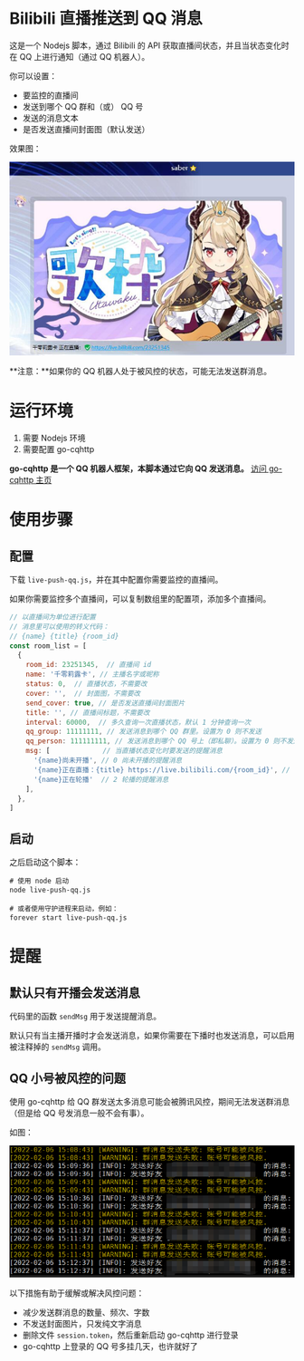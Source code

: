 # Bilibili 直播推送到 QQ 消息

这是一个 Nodejs 脚本，通过 Bilibili 的 API 获取直播间状态，并且当状态变化时在 QQ 上进行通知（通过 QQ 机器人）。

你可以设置：
- 要监控的直播间
- 发送到哪个 QQ 群和（或） QQ 号
- 发送的消息文本
- 是否发送直播间封面图（默认发送）

效果图：

![效果图](./screenshot-1.jpg)

**注意：**如果你的 QQ 机器人处于被风控的状态，可能无法发送群消息。

# 运行环境

1. 需要 Nodejs 环境
2. 需要配置 go-cqhttp

**go-cqhttp 是一个 QQ 机器人框架，本脚本通过它向 QQ 发送消息。** [访问 go-cqhttp 主页](https://github.com/Mrs4s/go-cqhttp)

# 使用步骤

## 配置

下载 `live-push-qq.js`，并在其中配置你需要监控的直播间。

如果你需要监控多个直播间，可以复制数组里的配置项，添加多个直播间。

```js
// 以直播间为单位进行配置
// 消息里可以使用的转义代码：
// {name} {title} {room_id}
const room_list = [
  {
    room_id: 23251345,  // 直播间 id
    name: '千零莉露卡', // 主播名字或昵称
    status: 0,  // 直播状态，不需要改
    cover: '',  // 封面图，不需要改
    send_cover: true, // 是否发送直播间封面图片
    title: '', // 直播间标题，不需要改
    interval: 60000,  // 多久查询一次直播状态，默认 1 分钟查询一次
    qq_group: 11111111, // 发送消息到哪个 QQ 群里。设置为 0 则不发送
    qq_person: 111111111, // 发送消息到哪个 QQ 号上（即私聊）。设置为 0 则不发送。如果需要发送，建议先加好友，不知道对陌生人能不能发送
    msg: [             // 当直播状态变化时要发送的提醒消息
      '{name}尚未开播', // 0 尚未开播的提醒消息
      '{name}正在直播：{title} https://live.bilibili.com/{room_id}', // 1 正在直播的提醒消息
      '{name}正在轮播'  // 2 轮播的提醒消息
    ],
  },
]
```

## 启动

之后启动这个脚本：

```shell
# 使用 node 启动
node live-push-qq.js

# 或者使用守护进程来启动，例如：
forever start live-push-qq.js
```

# 提醒

## 默认只有开播会发送消息

代码里的函数 `sendMsg` 用于发送提醒消息。

默认只有当主播开播时才会发送消息，如果你需要在下播时也发送消息，可以启用被注释掉的 `sendMsg` 调用。

## QQ 小号被风控的问题

使用 go-cqhttp 给 QQ 群发送太多消息可能会被腾讯风控，期间无法发送群消息（但是给 QQ 号发消息一般不会有事）。

如图：

![效果图](./screenshot-2.png)

以下措施有助于缓解或解决风控问题：

- 减少发送群消息的数量、频次、字数
- 不发送封面图片，只发纯文字消息
- 删除文件 `session.token`，然后重新启动 go-cqhttp 进行登录
- go-cqhttp 上登录的 QQ 号多挂几天，也许就好了
